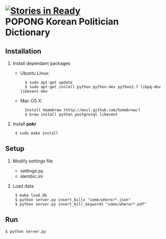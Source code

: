 [![Stories in Ready](http://badge.waffle.io/teampopong/pokr.png)](http://waffle.io/teampopong/pokr)  
POPONG Korean Politician Dictionary
===================================

## Installation

1. Install dependant packages
    - Ubuntu Linux:

            $ sudo apt-get update
            $ sudo apt-get install python python-dev python2.7 libpq-dev libevent-dev
    - Mac OS X:
	
            Install Homebrew (http://mxcl.github.com/homebrew/)
            $ brew install python postgresql libevent

1. Install **pokr**

        $ sudo make install

## Setup

1. Modify settings file
    - settings.py
    - alembic.ini
1. Load data

        $ make load_db
        $ python server.py insert_bills "some/where/*.json"
        $ python server.py insert_bill_keywords "some/where/*.pdf"

## Run

	$ python server.py
